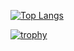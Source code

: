 [![Top Langs](https://github-readme-stats.vercel.app/api/top-langs/?username=Km-3005&layout=compact)](https://github.com/anuraghazra/github-readme-stats)

[![trophy](https://github-profile-trophy.vercel.app/?username=Km-3005&theme=onedark&column=7
)](https://github.com/ryo-ma/github-profile-trophy)
